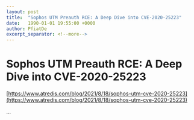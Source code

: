 ```yaml
---
layout: post
title:  "Sophos UTM Preauth RCE: A Deep Dive into CVE-2020-25223"
date:   1990-01-01 19:55:00 +0000
author: PfiatDe
excerpt_separator: <!--more-->
---
```


# Sophos UTM Preauth RCE: A Deep Dive into CVE-2020-25223

[https://www.atredis.com/blog/2021/8/18/sophos-utm-cve-2020-25223](https://www.atredis.com/blog/2021/8/18/sophos-utm-cve-2020-25223)

...
<!--more-->
